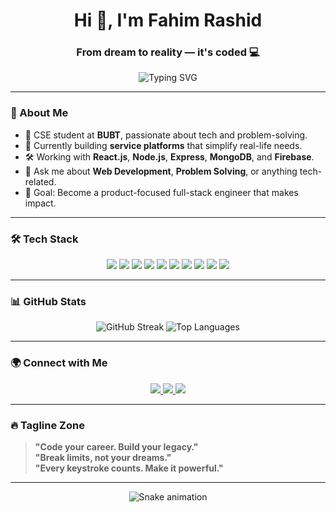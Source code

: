 <h1 align="center">Hi 👋, I'm Fahim Rashid</h1>
<h3 align="center">From dream to reality — it's coded 💻</h3>

<p align="center">
  <img src="https://readme-typing-svg.demolab.com?font=Fira+Code&size=24&pause=1000&color=00C3FF&center=true&vCenter=true&width=435&lines=Tech+Enthusiast+%7C+Full-Stack+Developer;React+%7C+Node.js+%7C+MongoDB+Lover;I+build+solutions+with+code+and+passion!" alt="Typing SVG" />
</p>

---

### 🧠 About Me
- 💼 CSE student at **BUBT**, passionate about tech and problem-solving.
- 🚀 Currently building **service platforms** that simplify real-life needs.
- 🛠️ Working with **React.js**, **Node.js**, **Express**, **MongoDB**, and **Firebase**.
- 💬 Ask me about **Web Development**, **Problem Solving**, or anything tech-related.
- 🎯 Goal: Become a product-focused full-stack engineer that makes impact.

---

### 🛠️ Tech Stack

<p align="center">
  <img src="https://img.shields.io/badge/-HTML5-E34F26?logo=html5&logoColor=white&style=for-the-badge" />
  <img src="https://img.shields.io/badge/-CSS3-1572B6?logo=css3&logoColor=white&style=for-the-badge" />
  <img src="https://img.shields.io/badge/-JavaScript-F7DF1E?logo=javascript&logoColor=black&style=for-the-badge" />
  <img src="https://img.shields.io/badge/-React-61DAFB?logo=react&logoColor=black&style=for-the-badge" />
  <img src="https://img.shields.io/badge/-TailwindCSS-06B6D4?logo=tailwindcss&logoColor=white&style=for-the-badge" />
  <img src="https://img.shields.io/badge/-Node.js-339933?logo=node.js&logoColor=white&style=for-the-badge" />
  <img src="https://img.shields.io/badge/-Express.js-000000?logo=express&logoColor=white&style=for-the-badge" />
  <img src="https://img.shields.io/badge/-MongoDB-47A248?logo=mongodb&logoColor=white&style=for-the-badge" />
  <img src="https://img.shields.io/badge/-Firebase-FFCA28?logo=firebase&logoColor=black&style=for-the-badge" />
  <img src="https://img.shields.io/badge/-Git-F05032?logo=git&logoColor=white&style=for-the-badge" />
</p>

---

### 📊 GitHub Stats

<p align="center">
  <img src="https://github-readme-streak-stats.herokuapp.com/?user=fahimrashid3&theme=tokyonight" alt="GitHub Streak" />
  <img src="https://github-readme-stats.vercel.app/api/top-langs/?username=fahimrashid3&layout=compact&theme=tokyonight" alt="Top Languages" />
</p>

---

### 🌍 Connect with Me

<p align="center">
  <a href="https://www.linkedin.com/in/fahim-rashid-29a211282/" target="_blank">
    <img src="https://img.shields.io/badge/-LinkedIn-0A66C2?logo=linkedin&logoColor=white&style=for-the-badge" />
  </a>
  <a href="https://www.facebook.com/fahimrashid.fb" target="_blank">
    <img src="https://img.shields.io/badge/-Facebook-1877F2?logo=facebook&logoColor=white&style=for-the-badge" />
  </a>
  <a href="mailto:fahimrashid350@gmail.com">
    <img src="https://img.shields.io/badge/-Gmail-D14836?logo=gmail&logoColor=white&style=for-the-badge" />
  </a>
</p>

---

### 🔥 Tagline Zone
> **"Code your career. Build your legacy."**  
> **"Break limits, not your dreams."**  
> **"Every keystroke counts. Make it powerful."**

---

<p align="center">
  <img src="https://raw.githubusercontent.com/fahimrashid3/fahimrashid3/output/github-contribution-grid-snake.svg" alt="Snake animation" />
</p>
